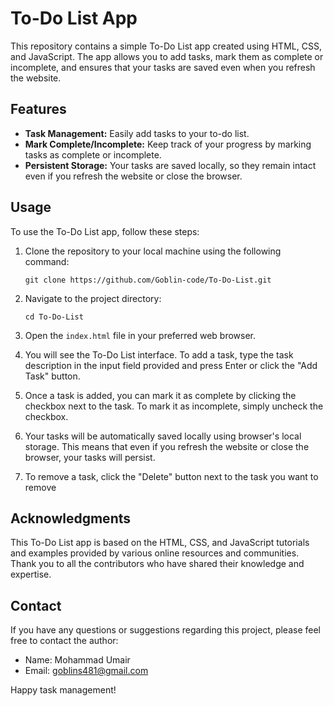 # To-Do List App

This repository contains a simple To-Do List app created using HTML, CSS, and JavaScript. The app allows you to add tasks, mark them as complete or incomplete, and ensures that your tasks are saved even when you refresh the website.

## Features

- **Task Management:** Easily add tasks to your to-do list.
- **Mark Complete/Incomplete:** Keep track of your progress by marking tasks as complete or incomplete.
- **Persistent Storage:** Your tasks are saved locally, so they remain intact even if you refresh the website or close the browser.

## Usage

To use the To-Do List app, follow these steps:

1. Clone the repository to your local machine using the following command:
   ```
   git clone https://github.com/Goblin-code/To-Do-List.git
   ```

2. Navigate to the project directory:
   ```
   cd To-Do-List
   ```

3. Open the `index.html` file in your preferred web browser.

4. You will see the To-Do List interface. To add a task, type the task description in the input field provided and press Enter or click the "Add Task" button.

5. Once a task is added, you can mark it as complete by clicking the checkbox next to the task. To mark it as incomplete, simply uncheck the checkbox.

6. Your tasks will be automatically saved locally using browser's local storage. This means that even if you refresh the website or close the browser, your tasks will persist.

7. To remove a task, click the "Delete" button next to the task you want to remove

## Acknowledgments

This To-Do List app is based on the HTML, CSS, and JavaScript tutorials and examples provided by various online resources and communities. Thank you to all the contributors who have shared their knowledge and expertise.

## Contact

If you have any questions or suggestions regarding this project, please feel free to contact the author:

- Name: Mohammad Umair
- Email: goblins481@gmail.com

Happy task management!
